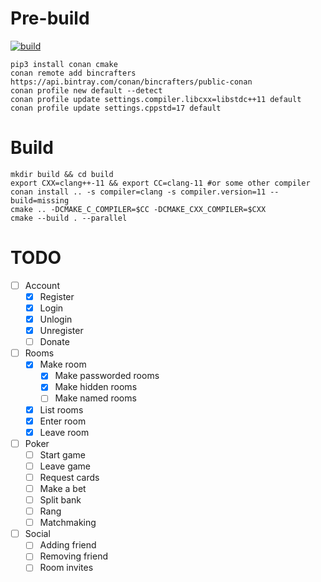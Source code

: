# Pre-build

[![build](https://github.com/0xBYTESHIFT/poker/actions/workflows/docker-build.yml/badge.svg)](https://github.com/0xBYTESHIFT/poker/actions/workflows/docker-build.yml)

```
pip3 install conan cmake
conan remote add bincrafters https://api.bintray.com/conan/bincrafters/public-conan
conan profile new default --detect
conan profile update settings.compiler.libcxx=libstdc++11 default
conan profile update settings.cppstd=17 default
```

# Build
```
mkdir build && cd build
export CXX=clang++-11 && export CC=clang-11 #or some other compiler
conan install .. -s compiler=clang -s compiler.version=11 --build=missing 
cmake .. -DCMAKE_C_COMPILER=$CC -DCMAKE_CXX_COMPILER=$CXX
cmake --build . --parallel
```

# TODO

- [ ] Account
    - [x] Register
    - [x] Login
    - [x] Unlogin
    - [x] Unregister
    - [ ] Donate
- [ ] Rooms
    - [x] Make room
        - [x] Make passworded rooms
        - [x] Make hidden rooms
        - [ ] Make named rooms
    - [x] List rooms
    - [x] Enter room
    - [x] Leave room
- [ ] Poker
    - [ ] Start game
    - [ ] Leave game
    - [ ] Request cards
    - [ ] Make a bet
    - [ ] Split bank
    - [ ] Rang
    - [ ] Matchmaking
- [ ] Social
    - [ ] Adding friend
    - [ ] Removing friend
    - [ ] Room invites
